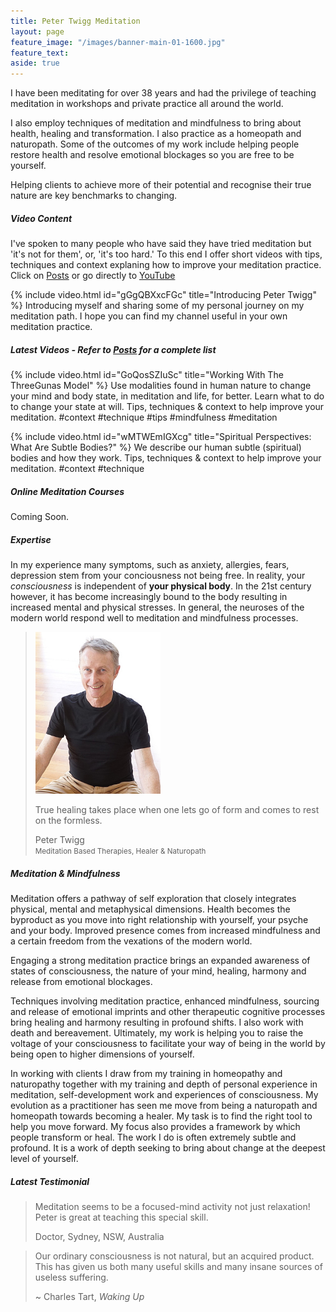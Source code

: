```yaml
---
title: Peter Twigg Meditation
layout: page
feature_image: "/images/banner-main-01-1600.jpg"
feature_text:
aside: true
---
```


I have been meditating for over 38 years and had the privilege of teaching meditation in workshops and private practice all around the world.

I also employ techniques of meditation and mindfulness to bring about health, healing and transformation. I also practice as a homeopath and naturopath. Some of the outcomes of my work include helping people restore health and resolve emotional blockages so you are free to be yourself. 

Helping clients to achieve more of their potential and recognise their true nature are key benchmarks to changing. 

##### Video Content
I've spoken to many people who have said they have tried meditation but 'it's not for them', or, 'it's too hard.' To this end I offer short videos with tips, techniques and context explaning how to improve your meditation practice. Click on [Posts](/blog) or go directly to [YouTube](https://www.youtube.com/channel/UC8Ik2FYO2lu71QjNKxUW-qw)


{% include video.html id="gGgQBXxcFGc" title="Introducing Peter Twigg" %}
Introducing myself and sharing some of my personal journey on my meditation path. I hope you can find my channel useful in your own meditation practice. 

##### Latest Videos - Refer to [Posts](/blog) for a complete list
{% include video.html id="GoQosSZIuSc" title="Working With The ThreeGunas Model" %}
Use modalities found in human nature to change your mind and body state, in meditation and life, for better. Learn what to do to change your state at will. Tips, techniques & context to help improve your meditation.
#context  #technique #tips #mindfulness #meditation

{% include video.html id="wMTWEmIGXcg" title="Spiritual Perspectives: What Are Subtle Bodies?" %}
We describe our human subtle (spiritual) bodies and how they work. 
Tips, techniques & context to help improve your meditation.
#context #technique 

##### Online Meditation Courses
Coming Soon.

##### Expertise
In my experience many symptoms, such as anxiety, allergies, fears, depression stem from your conciousness not being free. In reality, your _consciousness_ is independent of **your physical body**. In the 21st century however, it has become increasingly bound to the body resulting in increased mental and physical stresses. In general, the neuroses of the modern world respond well to meditation and mindfulness processes.

<blockquote class="photo">
	<img src="/images/peter-twigg-photo.jpg" width="200">
	<p>True healing takes place when one lets go of form and comes to rest on the formless.</p>
	<footer>Peter Twigg<br><small>Meditation Based Therapies, Healer & Naturopath</small></footer>
</blockquote>

##### Meditation & Mindfulness
Meditation offers a pathway of self exploration that closely integrates physical, mental and metaphysical dimensions. Health becomes the byproduct as you move into right relationship with yourself, your psyche and your body. Improved presence comes from increased mindfulness and a certain freedom from the vexations of the modern world. 

Engaging a strong meditation practice brings an expanded awareness of states of consciousness, the nature of your mind, healing, harmony and release from emotional blockages.

Techniques involving meditation practice, enhanced mindfulness, sourcing and release of emotional imprints and other therapeutic cognitive processes bring healing and harmony resulting in profound shifts. I also work with death and bereavement.  Ultimately, my work is helping you to raise the voltage of your consciousness to facilitate your way of being in the world by being open to higher dimensions of yourself.

In working with clients I draw from my training in homeopathy and naturopathy together with my training and depth of personal experience in meditation, self-development work and experiences of consciousness. My evolution as a practitioner has seen me move from being a naturopath and homeopath towards becoming a healer. My task is to find the right tool to help you move forward. My focus also provides a framework by which people transform or heal. The work I do is often extremely subtle and profound. It is a work of depth seeking to bring about change at the deepest level of yourself.

##### Latest Testimonial 
>Meditation seems to be a focused-mind activity not just relaxation! Peter is great at teaching this special skill.
> <footer> Doctor, Sydney, NSW, Australia</footer>

<blockquote class="photo">
		<p>Our ordinary consciousness is not natural, but an acquired product. This has given us both many useful skills and many insane sources of useless suffering.</p>
	<footer>~ Charles Tart, <i>Waking Up</i></footer>
</blockquote>
